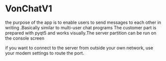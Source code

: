 # VonChatV1



the purpose of the app is to enable users to send messages to each other in writing .Basically similar to multi-user chat programs 
The customer part is prepared with pyqt5 and works visually.The server partition can be run on the console screen

if you want to connect to the server from outside your own network, use your modem settings to route the port.
